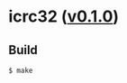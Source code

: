 icrc32 ([v0.1.0](https://github.com/kusumi/icrc32/releases/tag/v0.1.0))
========

## Build

    $ make
